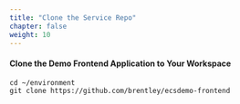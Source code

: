 ```yaml
---
title: "Clone the Service Repo"
chapter: false
weight: 10
---
```


#### Clone the Demo Frontend Application to Your Workspace
```
cd ~/environment
git clone https://github.com/brentley/ecsdemo-frontend
```
